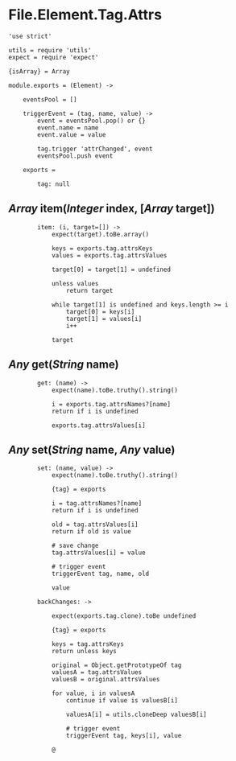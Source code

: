 File.Element.Tag.Attrs
======================

	'use strict'

	utils = require 'utils'
	expect = require 'expect'

	{isArray} = Array

	module.exports = (Element) ->

		eventsPool = []

		triggerEvent = (tag, name, value) ->
			event = eventsPool.pop() or {}
			event.name = name
			event.value = value

			tag.trigger 'attrChanged', event
			eventsPool.push event

		exports =

			tag: null

*Array* item(*Integer* index, [*Array* target])
-----------------------------------------------

			item: (i, target=[]) ->
				expect(target).toBe.array()

				keys = exports.tag.attrsKeys
				values = exports.tag.attrsValues

				target[0] = target[1] = undefined

				unless values
					return target

				while target[1] is undefined and keys.length >= i
					target[0] = keys[i]
					target[1] = values[i]
					i++

				target

*Any* get(*String* name)
------------------------

			get: (name) ->
				expect(name).toBe.truthy().string()

				i = exports.tag.attrsNames?[name]
				return if i is undefined

				exports.tag.attrsValues[i]

*Any* set(*String* name, *Any* value)
-------------------------------------

			set: (name, value) ->
				expect(name).toBe.truthy().string()

				{tag} = exports

				i = tag.attrsNames?[name]
				return if i is undefined

				old = tag.attrsValues[i]
				return if old is value

				# save change
				tag.attrsValues[i] = value

				# trigger event
				triggerEvent tag, name, old

				value

			backChanges: ->

				expect(exports.tag.clone).toBe undefined

				{tag} = exports

				keys = tag.attrsKeys
				return unless keys

				original = Object.getPrototypeOf tag
				valuesA = tag.attrsValues
				valuesB = original.attrsValues

				for value, i in valuesA
					continue if value is valuesB[i]

					valuesA[i] = utils.cloneDeep valuesB[i]

					# trigger event
					triggerEvent tag, keys[i], value

				@